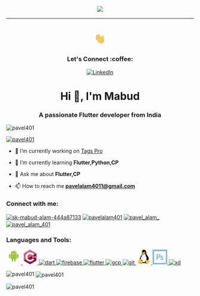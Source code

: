 <p align="center">
  <img src="https://github.com/thompsonemerson/thompsonemerson/raw/master/cover-thompson.png" height="200"/>
</p>
<hr>
<h1 align="center"><img src="https://raw.githubusercontent.com/ABSphreak/ABSphreak/master/gifs/Hi.gif" width="30px"></h1>
<h3 align="center">Let's Connect :coffee: </h3>
<p align="center"> 
<a href="https://www.linkedin.com/in/sk-mabud-alam-444a87133//"><img src="https://img.icons8.com/bubbles/50/000000/linkedin.png" alt="LinkedIn"/></a>
</p>
</p>

<h1 align="center">Hi 👋, I'm Mabud</h1>
<h3 align="center">A passionate Flutter developer from India</h3>

<p align="left"> <img src="https://komarev.com/ghpvc/?username=pavel401&label=Profile%20views&color=0e75b6&style=flat" alt="pavel401" /> </p>

<p align="left"> <a href="https://github.com/ryo-ma/github-profile-trophy"><img src="https://github-profile-trophy.vercel.app/?username=pavel401" alt="pavel401" /></a> </p>

- 🔭 I’m currently working on [Tags Pro](https://github.com/Pavel401/tags_pro)

- 🌱 I’m currently learning **Flutter,Python,CP**

- 💬 Ask me about **Flutter,CP**

- 📫 How to reach me **pavelalam4011@gmail.com**

<h3 align="left">Connect with me:</h3>
<p align="left">
<a href="https://linkedin.com/in/sk-mabud-alam-444a87133" target="blank"><img align="center" src="https://raw.githubusercontent.com/rahuldkjain/github-profile-readme-generator/master/src/images/icons/Social/linked-in-alt.svg" alt="sk-mabud-alam-444a87133" height="30" width="40" /></a>
<a href="https://fb.com/pavelalam401" target="blank"><img align="center" src="https://raw.githubusercontent.com/rahuldkjain/github-profile-readme-generator/master/src/images/icons/Social/facebook.svg" alt="pavelalam401" height="30" width="40" /></a>
<a href="https://instagram.com/pavel_alam_" target="blank"><img align="center" src="https://raw.githubusercontent.com/rahuldkjain/github-profile-readme-generator/master/src/images/icons/Social/instagram.svg" alt="pavel_alam_" height="30" width="40" /></a>
<a href="https://www.codechef.com/users/pavel_alam_401" target="blank"><img align="center" src="https://cdn.jsdelivr.net/npm/simple-icons@3.1.0/icons/codechef.svg" alt="pavel_alam_401" height="30" width="40" /></a>
</p>

<h3 align="left">Languages and Tools:</h3>
<p align="left"> <a href="https://developer.android.com" target="_blank" rel="noreferrer"> <img src="https://raw.githubusercontent.com/devicons/devicon/master/icons/android/android-original-wordmark.svg" alt="android" width="40" height="40"/> </a> <a href="https://www.w3schools.com/cpp/" target="_blank" rel="noreferrer"> <img src="https://raw.githubusercontent.com/devicons/devicon/master/icons/cplusplus/cplusplus-original.svg" alt="cplusplus" width="40" height="40"/> </a> <a href="https://dart.dev" target="_blank" rel="noreferrer"> <img src="https://www.vectorlogo.zone/logos/dartlang/dartlang-icon.svg" alt="dart" width="40" height="40"/> </a> <a href="https://firebase.google.com/" target="_blank" rel="noreferrer"> <img src="https://www.vectorlogo.zone/logos/firebase/firebase-icon.svg" alt="firebase" width="40" height="40"/> </a> <a href="https://flutter.dev" target="_blank" rel="noreferrer"> <img src="https://www.vectorlogo.zone/logos/flutterio/flutterio-icon.svg" alt="flutter" width="40" height="40"/> </a> <a href="https://cloud.google.com" target="_blank" rel="noreferrer"> <img src="https://www.vectorlogo.zone/logos/google_cloud/google_cloud-icon.svg" alt="gcp" width="40" height="40"/> </a> <a href="https://git-scm.com/" target="_blank" rel="noreferrer"> <img src="https://www.vectorlogo.zone/logos/git-scm/git-scm-icon.svg" alt="git" width="40" height="40"/> </a> <a href="https://www.linux.org/" target="_blank" rel="noreferrer"> <img src="https://raw.githubusercontent.com/devicons/devicon/master/icons/linux/linux-original.svg" alt="linux" width="40" height="40"/> </a> <a href="https://www.photoshop.com/en" target="_blank" rel="noreferrer"> <img src="https://raw.githubusercontent.com/devicons/devicon/master/icons/photoshop/photoshop-line.svg" alt="photoshop" width="40" height="40"/> </a> <a href="https://www.adobe.com/products/xd.html" target="_blank" rel="noreferrer"> <img src="https://cdn.worldvectorlogo.com/logos/adobe-xd.svg" alt="xd" width="40" height="40"/> </a> </p>

<p><img align="left" src="https://github-readme-stats.vercel.app/api/top-langs?username=pavel401&show_icons=true&locale=en&layout=compact" alt="pavel401" /></p>

<p>&nbsp;<img align="center" src="https://github-readme-stats.vercel.app/api?username=pavel401&show_icons=true&locale=en" alt="pavel401" /></p>

<p><img align="center" src="https://github-readme-streak-stats.herokuapp.com/?user=pavel401&" alt="pavel401" /></p>
